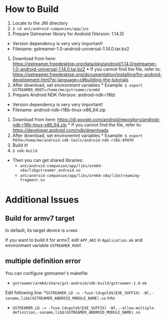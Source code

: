 # How to Build

1. Locate to the JNI directory
  1. ```$ cd ant/android-companion/app/jni```
2. Prepare Gstreamer library for Android (Version: 1.14.0)
  * Version dependency is very very important!
  * Filename: gstreamer-1.0-android-universal-1.14.0.tar.bz2
  1. Download from here: https://gstreamer.freedesktop.org/data/pkg/android/1.14.0/gstreamer-1.0-android-universal-1.14.0.tar.bz2
    * If you cannot find the file, refer to: https://gstreamer.freedesktop.org/documentation/installing/for-android-development.html?gi-language=c#building-the-tutorials
  2. After download, set environment variables
    * Example: ```$ export GSTREAMER_ROOT=/home/me/gstreamer/arm64```
3. Prepare Android NDK (Version: android-ndk-r18b)
  * Version dependency is very very important!
  * Filename: android-ndk-r18b-linux-x86_64.zip
  1. Download from here: https://dl.google.com/android/repository/android-ndk-r16b-linux-x86_64.zip
    * If you cannot find the file, refer to: https://developer.android.com/ndk/downloads
  2. After download, set environemnt variables
    * Example: ```$ export PATH=/home/me/android-sdk-tools/android-ndk-r16b:$PATH```
4. Build it!
  1. ```$ ndk-build```
  * Then you can get shared libraries:
    * ```ant/android-companion/app/libs/arm64-v8a/libgstreamer_android.so```
    * ```ant/android-companion/app/libs/arm64-v8a/libstreaming-fragment.so```

# Additional Issues
## Build for armv7 target
In default, its target device is ```arm64```.

If you want to build it for armv7, edit ```APP_ABI``` in ```Application.mk``` and environment variable ```GSTREAMER_ROOT```.

## multiple definition error
You can configure gstreamer's makefile
* ```gstreamer/arm64/share/gst-android/ndk-build/gstreamer-1.0.mk```

Edit following line:
*```GSTREAMER_LD := -fuse-ld=gold$(EXE_SUFFIX) -Wl,-soname,lib$(GSTREAMER_ANDROID_MODULE_NAME).so```
into
* ```GSTREAMER_LD := -fuse-ld=gold$(EXE_SUFFIX) -Wl,--allow-multiple-definition,-soname,lib$(GSTREAMER_ANDROID_MODULE_NAME).so```